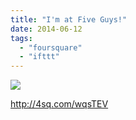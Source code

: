 ```yaml
---
title: "I'm at Five Guys!"
date: 2014-06-12
tags: 
  - "foursquare"
  - "ifttt"
---
```


![](images/1jUQ4mV)  
  
http://4sq.com/wqsTEV
